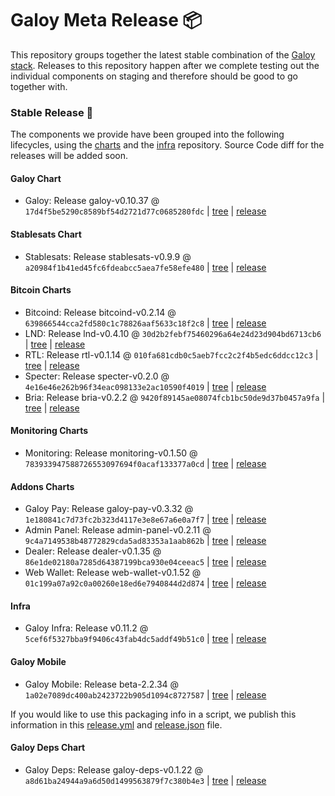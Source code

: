 # Galoy Meta Release 📦

This repository groups together the latest stable combination of the [Galoy stack](https://github.com/GaloyMoney/awesome-galoy#tech-components). 
Releases to this repository happen after we complete testing out the individual components on staging and therefore should be good to go together with.

### Stable Release 🎉

The components we provide have been grouped into the following lifecycles, using the [charts](https://github.com/GaloyMoney/charts) and the [infra](https://github.com/GaloyMoney/galoy-infra) repository. 
Source Code diff for the releases will be added soon.

#### Galoy Chart
- Galoy: Release galoy-v0.10.37 @ `17d4f5be5290c8589bf54d2721d77c0685280fdc` | [tree](https://github.com/GaloyMoney/charts/tree/17d4f5be5290c8589bf54d2721d77c0685280fdc/charts/galoy) | [release](https://github.com/GaloyMoney/charts/releases/tag/galoy-v0.10.37)

#### Stablesats Chart
- Stablesats: Release stablesats-v0.9.9 @ `a20984f1b41ed45fc6fdeabcc5aea7fe58efe480` | [tree](https://github.com/GaloyMoney/charts/tree/a20984f1b41ed45fc6fdeabcc5aea7fe58efe480/charts/stablesats) | [release](https://github.com/GaloyMoney/charts/releases/tag/stablesats-v0.9.9)

#### Bitcoin Charts
- Bitcoind: Release bitcoind-v0.2.14 @ `639866544cca2fd580c1c78826aaf5633c18f2c8` | [tree](https://github.com/GaloyMoney/charts/tree/639866544cca2fd580c1c78826aaf5633c18f2c8/charts/bitcoind) | [release](https://github.com/GaloyMoney/charts/releases/tag/bitcoind-v0.2.14)
- LND: Release lnd-v0.4.10 @ `30d2b2febf75460296a64e24d23d904bd6713cb6` | [tree](https://github.com/GaloyMoney/charts/tree/30d2b2febf75460296a64e24d23d904bd6713cb6/charts/lnd) | [release](https://github.com/GaloyMoney/charts/releases/tag/lnd-v0.4.10)
- RTL: Release rtl-v0.1.14 @ `010fa681cdb0c5aeb7fcc2c2f4b5edc6ddcc12c3` | [tree](https://github.com/GaloyMoney/charts/tree/010fa681cdb0c5aeb7fcc2c2f4b5edc6ddcc12c3/charts/rtl) | [release](https://github.com/GaloyMoney/charts/releases/tag/rtl-v0.1.14)
- Specter: Release specter-v0.2.0 @ `4e16e46e262b96f34eac098133e2ac10590f4019` | [tree](https://github.com/GaloyMoney/charts/tree/4e16e46e262b96f34eac098133e2ac10590f4019/charts/specter) | [release](https://github.com/GaloyMoney/charts/releases/tag/specter-v0.2.0)
- Bria: Release bria-v0.2.2 @ `9420f89145ae08074fcb1bc50de9d37b0457a9fa` | [tree](https://github.com/GaloyMoney/charts/tree/9420f89145ae08074fcb1bc50de9d37b0457a9fa/charts/bria) | [release](https://github.com/GaloyMoney/charts/releases/tag/bria-v0.2.2)

#### Monitoring Charts
- Monitoring: Release monitoring-v0.1.50 @ `783933947588726553097694f0acaf133377a0cd` | [tree](https://github.com/GaloyMoney/charts/tree/783933947588726553097694f0acaf133377a0cd/charts/monitoring) | [release](https://github.com/GaloyMoney/charts/releases/tag/monitoring-v0.1.50)

#### Addons Charts
- Galoy Pay: Release galoy-pay-v0.3.32 @ `1e180841c7d73fc2b323d4117e3e8e67a6e0a7f7` | [tree](https://github.com/GaloyMoney/charts/tree/1e180841c7d73fc2b323d4117e3e8e67a6e0a7f7/charts/galoy-pay) | [release](https://github.com/GaloyMoney/charts/releases/tag/galoy-pay-v0.3.32)
- Admin Panel: Release admin-panel-v0.2.11 @ `9c4a7149538b48772829cda5ad83353a1aab862b` | [tree](https://github.com/GaloyMoney/charts/tree/9c4a7149538b48772829cda5ad83353a1aab862b/charts/admin-panel) | [release](https://github.com/GaloyMoney/charts/releases/tag/admin-panel-v0.2.11)
- Dealer: Release dealer-v0.1.35 @ `86e1de02180a7285d64387199bca930e04ceeac5` | [tree](https://github.com/GaloyMoney/charts/tree/86e1de02180a7285d64387199bca930e04ceeac5/charts/dealer) | [release](https://github.com/GaloyMoney/charts/releases/tag/dealer-v0.1.35)
- Web Wallet: Release web-wallet-v0.1.52 @ `01c199a07a92c0a00260e18ed6e7940844d2d874` | [tree](https://github.com/GaloyMoney/charts/tree/01c199a07a92c0a00260e18ed6e7940844d2d874/charts/web-wallet) | [release](https://github.com/GaloyMoney/charts/releases/tag/web-wallet-v0.1.52)

#### Infra

- Galoy Infra: Release v0.11.2 @ `5cef6f5327bba9f9406c43fab4dc5addf49b51c0` | [tree](https://github.com/GaloyMoney/galoy-infra/tree/5cef6f5327bba9f9406c43fab4dc5addf49b51c0) | [release](https://github.com/GaloyMoney/galoy-infra/releases/tag/v0.11.2)

#### Galoy Mobile

- Galoy Mobile: Release beta-2.2.34 @ `1a02e7089dc400ab2423722b905d1094c8727587` | [tree](https://github.com/GaloyMoney/galoy-mobile/tree/1a02e7089dc400ab2423722b905d1094c8727587) | [release](https://github.com/GaloyMoney/galoy-mobile/releases/tag/beta-2.2.34)

If you would like to use this packaging info in a script, we publish this information in this [release.yml](./release.yml) and [release.json](./release.json) file.

#### Galoy Deps Chart
- Galoy Deps: Release galoy-deps-v0.1.22 @ `a8d61ba24944a9a6d50d1499563879f7c380b4e3` | [tree](https://github.com/GaloyMoney/charts/tree/a8d61ba24944a9a6d50d1499563879f7c380b4e3/charts/galoy-deps) | [release](https://github.com/GaloyMoney/charts/releases/tag/galoy-deps-v0.1.22)
